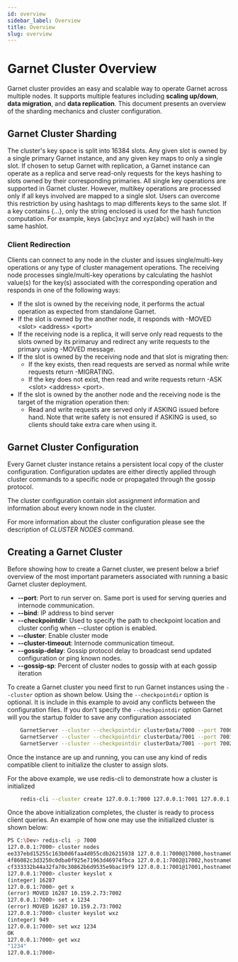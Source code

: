 ```yaml
---
id: overview
sidebar_label: Overview
title: Overview
slug: overview
---
```


# Garnet Cluster Overview

Garnet cluster provides an easy and scalable way to operate Garnet across multiple nodes.
It supports multiple features including **scaling up/down**, **data migration**, and **data replication**.
This document presents an overview of the sharding mechanics and cluster configuration.

## Garnet Cluster Sharding

The cluster's key space is split into 16384 slots.
Any given slot is owned by a single primary Garnet instance, and any given key maps to only a single slot.
If chosen to setup Garnet with replication, a Garnet instance can operate as a replica and serve read-only requests 
for the keys hashing to slots owned by their corresponding primaries.
All single key operations are supported in Garnet cluster.
However, multikey operations are processed only if all keys involved are mapped to a single slot.
Users can overcome this restriction by using hashtags to map differents keys to the same slot.
If a key contains \{...\}, only the string enclosed is used for the hash function computation.
For example, keys \{abc\}xyz and xyz\{abc\} will hash in the same hashlot.

### Client Redirection

Clients can connect to any node in the cluster and issues single/multi-key operations or any type of
cluster management operations.
The receiving node processes single/multi-key operations by calculating the hashlot value(s) for the key(s) associated with the corresponding operation 
and responds in one of the following ways:

- If the slot is owned by the receiving node, it performs the actual operation as expected from standalone Garnet.
- If the slot is owned by the another node, it responds with -MOVED \<slot\> \<address\> \<port\>
- If the receiving node is a replica, it will serve only read requests to the slots owned by its primaruy and redirect any write requests to the primary using -MOVED message.
- If the slot is owned by the receiving node and that slot is migrating then:
	- If the key exists, then read requests are served as normal while write requests return -MIGRATING.
	- If the key does not exist, then read and write requests return -ASK \<slot\> \<address\> \<port\>.
- If the slot is owned by the another node and the receiving node is the target of the migration operation then:
	- Read and write requests are served only if ASKING issued before hand. Note that write safety is not ensured if ASKING is used, so clients should take extra care when using it.

## Garnet Cluster Configuration

Every Garnet cluster instance retains a persistent local copy of the cluster configuration.
Configuration updates are either directly applied through cluster commands to a specific node
or propagated through the gossip protocol.

The cluster configuration contain slot assignment information and information about every known node
in the cluster.

For more information about the cluster configuration please see the description of *CLUSTER NODES* command.

## Creating a Garnet Cluster

Before showing how to create a Garnet cluster, we present below a brief overview of the most important parameters associated
with running a basic Garnet cluster deployment.

- **--port**: Port to run server on. Same port is used for serving queries and internode communication.
- **--bind**: IP address to bind server
- **--checkpointdir**: Used to specify the path to checkpoint location and cluster config when --cluster option is enabled.
- **--cluster**: Enable cluster mode
- **--cluster-timeout**: Internode communication timeout.
- **--gossip-delay**: Gossip protocol delay to broadcast send updated configuration or ping known nodes.
- **--gossip-sp**: Percent of cluster nodes to gossip with at each gossip iteration

To create a Garnet cluster you need first to run Garnet instances using the `--cluster` option as shown below.
Using the `--checkpointdir` option is optional. It is include in this example to avoid any conflicts between the configuration
files.
If you don't specify the `--checkpointdir` option Garnet will you the startup folder to save any configuration associated

```bash
	GarnetServer --cluster --checkpointdir clusterData/7000 --port 7000
	GarnetServer --cluster --checkpointdir clusterData/7001 --port 7001
	GarnetServer --cluster --checkpointdir clusterData/7001 --port 7002
```

Once the instance are up and running, you can use any kind of redis compatible client to initialize
the cluster to assign slots.

For the above example, we use redis-cli to demonstrate how a cluster is initialized

```bash
	redis-cli --cluster create 127.0.0.1:7000 127.0.0.1:7001 127.0.0.1:7002 --cluster-yes
```

Once the above initialization completes, the cluster is ready to process client queries.
An example of how one may use the initialized cluster is shown below:

```bash
PS C:\Dev> redis-cli -p 7000
127.0.0.1:7000> cluster nodes
ee337ebd15255c163b0d6faa4d055cdb26215938 127.0.0.1:7000@17000,hostname01 myself,master - 0 0 1 connected 0-5460
4f86082c3d3250c0dba0f925e71963d46974fbca 127.0.0.1:7002@17002,hostname02 master - 0 0 3 connected 10923-16383
cf333332b44a32fa70c30862b6d9535e9bac19f9 127.0.0.1:7001@17001,hostname03 master - 0 0 2 connected 5461-10922
127.0.0.1:7000> cluster keyslot x
(integer) 16287
127.0.0.1:7000> get x
(error) MOVED 16287 10.159.2.73:7002
127.0.0.1:7000> set x 1234
(error) MOVED 16287 10.159.2.73:7002
127.0.0.1:7000> cluster keyslot wxz
(integer) 949
127.0.0.1:7000> set wxz 1234
OK
127.0.0.1:7000> get wxz
"1234"
127.0.0.1:7000>
```



